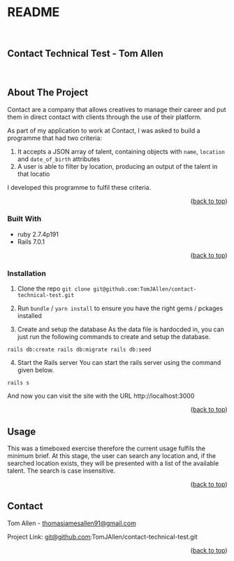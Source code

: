 # README

<!-- PROJECT LOGO -->
<br />
  <p align="center">
    <h2>Contact Technical Test - Tom Allen</h2>
    <br />
  </p>
</div>


<!-- ABOUT THE PROJECT -->
## About The Project

Contact are a company that allows creatives to manage their career and put them in direct contact with clients through the use of their platform. 

As part of my application to work at Contact, I was asked to build a programme that had two criteria:

1. It accepts a JSON array of talent, containing objects with `name`, `location` and `date_of_birth` attributes
2. A user is able to filter by location, producing an output of the talent in that locatio

I developed this programme to fulfil these criteria.


<p align="right">(<a href="#top">back to top</a>)</p>



### Built With

* ruby 2.7.4p191
* Rails 7.0.1 

<p align="right">(<a href="#top">back to top</a>)</p>



<!-- GETTING STARTED -->


### Installation

1. Clone the repo
`git clone git@github.com:TomJAllen/contact-technical-test.git`

2.  Run `bundle` / `yarn install` to ensure you have the right gems / pckages installed

3. Create and setup the database
As the data file is hardocded in, you can just run the following commands to create and setup the database.

`rails db:create
rails db:migrate
rails db:seed`

4. Start the Rails server
You can start the rails server using the command given below.

`rails s`

And now you can visit the site with the URL http://localhost:3000


<p align="right">(<a href="#top">back to top</a>)</p>



<!-- USAGE EXAMPLES -->
## Usage

This was a timeboxed exercise therefore the current usage fulfils the minimum brief. At this stage, the user can search any location and, if the searched location exists, they will be presented with a list of the available talent. The search is case insensitive.

<p align="right">(<a href="#top">back to top</a>)</p>



<!-- CONTACT -->
## Contact

Tom Allen - thomasjamesallen91@gmail.com

Project Link: git@github.com:TomJAllen/contact-technical-test.git 

<p align="right">(<a href="#top">back to top</a>)</p>



